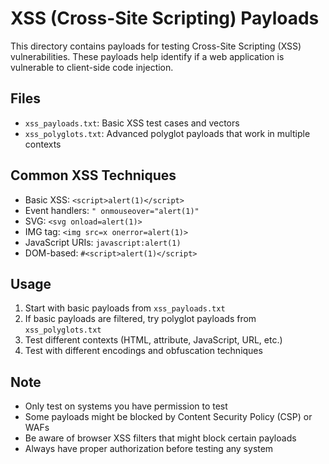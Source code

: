 # XSS (Cross-Site Scripting) Payloads

This directory contains payloads for testing Cross-Site Scripting (XSS) vulnerabilities. These payloads help identify if a web application is vulnerable to client-side code injection.

## Files

- `xss_payloads.txt`: Basic XSS test cases and vectors
- `xss_polyglots.txt`: Advanced polyglot payloads that work in multiple contexts

## Common XSS Techniques

- Basic XSS: `<script>alert(1)</script>`
- Event handlers: `" onmouseover="alert(1)"`
- SVG: `<svg onload=alert(1)>`
- IMG tag: `<img src=x onerror=alert(1)>`
- JavaScript URIs: `javascript:alert(1)`
- DOM-based: `#<script>alert(1)</script>`

## Usage

1. Start with basic payloads from `xss_payloads.txt`
2. If basic payloads are filtered, try polyglot payloads from `xss_polyglots.txt`
3. Test different contexts (HTML, attribute, JavaScript, URL, etc.)
4. Test with different encodings and obfuscation techniques

## Note

- Only test on systems you have permission to test
- Some payloads might be blocked by Content Security Policy (CSP) or WAFs
- Be aware of browser XSS filters that might block certain payloads
- Always have proper authorization before testing any system
